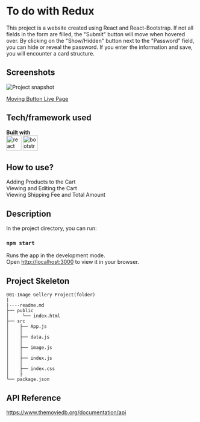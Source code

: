 # To do with Redux
This project is a website created using React and React-Bootstrap.
If not all fields in the form are filled, the "Submit" button will move when hovered over.
By clicking on the "Show/Hidden" button next to the "Password" field, you can hide or reveal the password.
If you enter the information and save, you will encounter a card structure.
## Screenshots
![Project snapshot](./moving.jpg) 

[Moving Button Live Page](https://moving-button-esma.netlify.app/)

## Tech/framework used
<b>Built with</b> <br>
<a href="#"><img src="https://w7.pngwing.com/pngs/403/269/png-transparent-react-react-native-logos-brands-in-colors-icon-thumbnail.png" alt="react" width="40"/></a> 
<a href="#"><img src="https://react-bootstrap.netlify.app/img/logo.svg" alt="bootstrap" width="40"/></a> 

## How to use?
Adding Products to the Cart<br>
Viewing and Editing the Cart<br>
Viewing Shipping Fee and Total Amount<br>

## Description
In the project directory, you can run:
### `npm start`
Runs the app in the development mode.\
Open [http://localhost:3000](http://localhost:3000) to view it in your browser.


## Project Skeleton

```
001-Image Gellery Project(folder)
|
|----readme.md         
├── public
│     └── index.html
├── src
│    ├── App.js
│    │      
│    ├── data.js
│    │       
│    ├── image.js
│    │       
│    ├── index.js
│    │       
│    ├── index.css
│    ├
└── package.json
```


## API Reference
https://www.themoviedb.org/documentation/api


 
